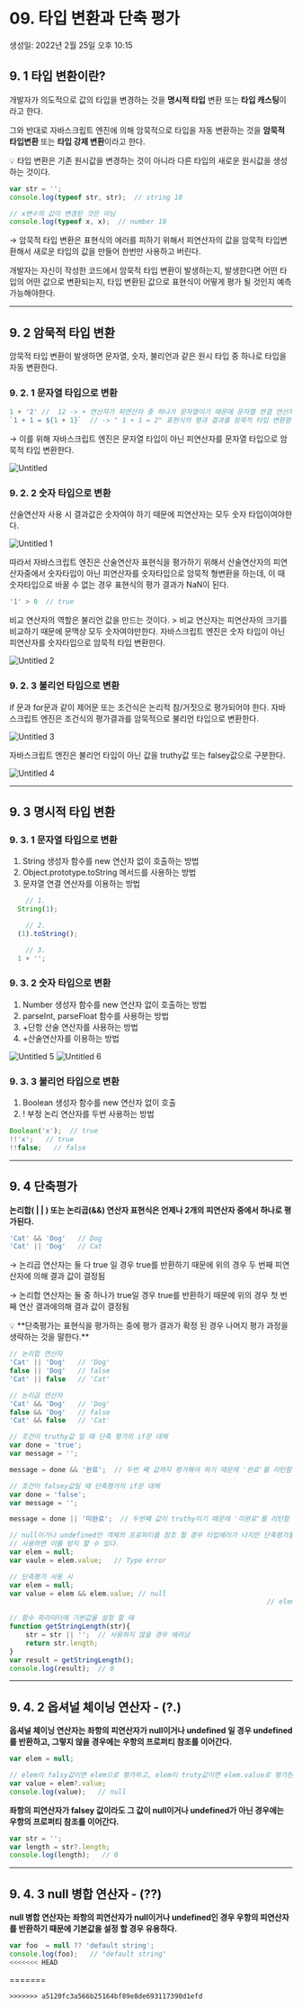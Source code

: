 # 09. 타입 변환과 단축 평가

생성일: 2022년 2월 25일 오후 10:15

## 9. 1 타입 변환이란?

개발자가 의도적으로 값의 타입을 변경하는 것을 **명시적 타입** 변환 또는 **타입 캐스팅**이라고 한다.

그와 반대로 자바스크립트 엔진에 의해 암묵적으로 타입을 자동 변환하는 것을 **암묵적 타입변환** 또는 **타입 강제 변환**이라고 한다.

<aside>
💡 타입 변환은 기존 원시값을 변경하는 것이 아니라 다른 타입의 새로운 원시값을 생성하는 것이다.

</aside>

```jsx
var str = '';
console.log(typeof str, str);  // string 10

// x변수의 값이 변경된 것은 아님
console.log(typeof x, x);  // number 10
```

→ 암묵적 타입 변환은 표현식의 에러를 피하기 위해서 피연산자의 값을 암묵적 타입변환해서 새로운 타입의 값을 만들어 한번만 사용하고 버린다.

개발자는 자신이 작성한 코드에서 암묵적 타입 변환이 발생하는지, 발생한다면 어떤  타입의 어떤 값으로 변환되는지, 타입 변환된 값으로 표현식이 어떻게 평가 될 것인지 예측가능해야한다.

---

## 9. 2 암묵적 타입 변환

암묵적 타입 변환이 발생하면 문자열, 숫자, 불리언과 같은 원시 타입 중 하나로 타입을 자동 변환한다.

### 9. 2. 1 문자열 타입으로 변환

```jsx
1 + '2' //  12 -> + 연산자가 피연산자 중 하나가 문자열이기 때문에 문자열 연결 연산자로 동작
`1 + 1 = ${1 + 1}`  // -> " 1 + 1 = 2" 표현식의 평과 결과를 암묵적 타입 변환함
```

→ 이를 위해 자바스크립트 엔진은 문자열 타입이 아닌 피연산자를 문자열 타입으로 암묵적 타입 변환한다.

![Untitled](https://user-images.githubusercontent.com/82594837/155920851-13a34587-2bb0-4dce-a79a-f5f1e1e1530f.png)

### 9. 2. 2 숫자 타입으로 변환

산술연산자 사용 시 결과값은 숫자여야 하기 때문에 피연산자는 모두 숫자 타입이여야한다.

![Untitled 1](https://user-images.githubusercontent.com/82594837/155920855-425983c0-289a-48f0-a2b4-ef88b078acd6.png)

따라서 자바스크립트 엔진은 산술연산자 표현식을 평가하기 위해서 산술연산자의 피연산자중에서 숫자타입이 아닌 피연산자를 숫자타입으로 암묵적 형변환을 하는데, 이 때 숫자타입으로 바꿀 수 없는 경우 표현식의 평가 결과가 NaN이 된다.

```jsx
'1' > 0  // true
```

비교 연산자의 역할은 불리언 값을 만드는 것이다. > 비교 연산자는 피연산자의 크기를 비교하기 때문에 문맥상 모두 숫자여야만한다. 자바스크립트 엔진은 숫자 타입이 아닌 피연산자를 숫자타입으로 암묵적 타입 변환한다.

![Untitled 2](https://user-images.githubusercontent.com/82594837/155920858-9bf85958-3b0f-43a4-a44e-6fd08da49702.png)

### 9. 2. 3 불리언 타입으로 변환

if 문과 for문과 같이 제어문 또는 조건식은 논리적 참/거짓으로 평가되어야 한다. 자바스크립트 엔진은 조건식의 평가결과를 암묵적으로 불리언 타입으로 변환한다.

![Untitled 3](https://user-images.githubusercontent.com/82594837/155920860-616b6c3a-9a81-45bc-a538-898e8b8476f7.png)

자바스크립트 엔진은 불리언 타입이 아닌 값을 truthy값 또는 falsey값으로 구분한다.

![Untitled 4](https://user-images.githubusercontent.com/82594837/155920861-6df24c07-1bce-4363-bad5-6c8c471b6291.png)

---

## 9. 3 명시적 타입 변환

### 9. 3. 1 문자열 타입으로 변환

1. String 생성자 함수를 new 연산자 없이 호출하는 방법
2. Object.prototype.toString 메서드를 사용하는 방법
3. 문자열 연결 연산자를 이용하는 방법

```jsx
	// 1.
  String(1);

	// 2.
  (1).toString();

	// 3.
  1 + '';
```

### 9. 3. 2 숫자 타입으로 변환

1. Number 생성자 함수를 new 연산자 없이 호출하는 방법
2. parseInt, parseFloat 함수를 사용하는 방법
3. +단항 산술 연산자를 사용하는 방법
4. +산술연산자를 이용하는 방법

![Untitled 5](https://user-images.githubusercontent.com/82594837/155920863-41a6f27f-312d-47cb-9dac-8e088c34e46a.png)
![Untitled 6](https://user-images.githubusercontent.com/82594837/155920864-e5783976-4047-4092-9871-5a7adb040bfd.png)

### 9. 3. 3 불리언 타입으로 변환

1. Boolean 생성자 함수를 new 연산자 없이 호출
2. ! 부정 논리 연산자를 두번 사용하는 방법

```jsx
Boolean('x');  // true
!!'x';   // true
!!false;   // false

```

---

## 9. 4 단축평가

**논리합( | | ) 또는 논리곱(&&) 연산자 표현식은 언제나 2개의 피연산자 중에서 하나로 평가된다.**

```jsx
'Cat' && 'Dog'   // Dog 
'Cat' || 'Dog'   // Cat 
```

→ 논리곱 연산자는 둘 다 true 일 경우 true를 반환하기 때문에 위의 경우 두 번째 피연산자에 의해 결과 값이 결정됨

→ 논리합 연산자는 둘 중 하나가 true일 경우 true를 반환하기 때문에 위의 경우 첫 번째 연산 결과에의해 결과 값이 결정됨

<aside>
💡 **단축평가는 표현식을 평가하는 중에 평가 결과가 확정 된 경우 나머지 평가 과정을 생략하는 것을 말한다.**

</aside>

```jsx
// 논리합 연산자
'Cat' || 'Dog'   // 'Dog'
false || 'Dog'   // false
'Cat' || false   // 'Cat'

// 논리곱 연산자
'Cat' && 'Dog'   // 'Dog'
false && 'Dog'   // false
'Cat' && false   // 'Cat'

// 조건이 truthy값 일 때 단축 평가의 if문 대체
var done = 'true';
var message = '';

message = done && '완료';  // 두번 째 값까지 평가해야 하기 때문에 '완료'를 리턴함

// 조건이 falsey값일 때 단축평가의 if문 대체
var done = 'false';
var message = '';

message = done || '미완료';  // 두번째 값이 truthy이기 때문에 '미완료'를 리턴함

// null이거나 undefined인 객체의 프로퍼티를 참조 할 경우 타입에러가 나지만 단축평가를
// 사용하면 이를 방지 할 수 있다.
var elem = null;
var vaule = elem.value;   // Type error

// 단축평가 사용 시
var elem = null;
var value = elem && elem.value; // null 
																// elem이 falsey 값이기 때문에 첫번째 연산자 값 리턴함

// 함수 파라미터에 기본값을 설정 할 때
function getStringLength(str){
    str = str || '';  // 사용하지 않을 경우 에러남
    return str.length;
}
var result = getStringLength();
console.log(result);  // 0
```

---

## 9. 4. 2 옵셔널 체이닝 연산자 - **(?.)**

**옵셔널 체이닝 연산자는 좌항의 피연산자가 null이거나 undefined 일 경우 undefined를 반환하고, 그렇지 않을 경우에는 우항의 프로퍼티 참조를 이어간다.**

```jsx
var elem = null;

// elem이 falsy값이면 elem으로 평가하고, elem이 truty값이면 elem.value로 평가한다.
var value = elem?.value;
console.log(value);   // null
```

**좌항의 피연산자가 falsey 값이라도 그 값이 null이거나 undefined가 아닌 경우에는 우항의 프로퍼티 참조를 이어간다.**

```jsx
var str = '';
var length = str?.length;
console.log(length);   // 0
```

---

## 9. 4. 3 null 병합 연산자 - (??)

**null 병합 연산자는 좌항의 피연산자가 null이거나 undefined인 경우 우항의 피연산자를 반환하기 때문에 기본값을 설정 할 경우 유용하다.**

```jsx
var foo  = null ?? 'default string';
console.log(foo);   // "default string"
<<<<<<< HEAD
```
=======
```
>>>>>>> a5120fc3a566b25164bf89e8de693117390d1efd
